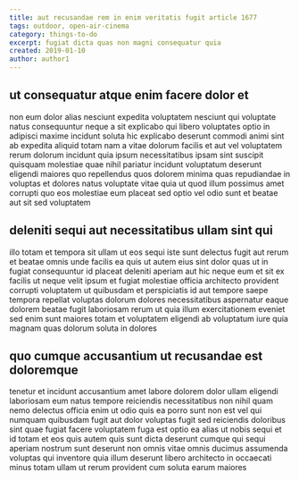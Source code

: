 ```yaml
---
title: aut recusandae rem in enim veritatis fugit article 1677
tags: outdoor, open-air-cinema
category: things-to-do
excerpt: fugiat dicta quas non magni consequatur quia
created: 2019-01-10
author: author1
---
```


## ut consequatur atque enim facere dolor et

non eum dolor alias nesciunt expedita voluptatem nesciunt qui voluptate natus consequuntur neque a sit explicabo qui libero voluptates optio in adipisci maxime incidunt soluta hic explicabo deserunt commodi animi sint ab expedita aliquid totam nam a vitae dolorum facilis et aut vel voluptatem rerum dolorum incidunt quia ipsum necessitatibus ipsam sint suscipit quisquam molestiae quae nihil pariatur incidunt voluptatum deserunt eligendi maiores quo repellendus quos dolorem minima quas repudiandae in voluptas et dolores natus voluptate vitae quia ut quod illum possimus amet corrupti quo eos molestiae eum placeat sed optio vel odio sunt et beatae aut sit sed voluptatem

## deleniti sequi aut necessitatibus ullam sint qui

illo totam et tempora sit ullam ut eos sequi iste sunt delectus fugit aut rerum et beatae omnis unde facilis ea quis ut autem eius sint dolor quas ut in fugiat consequuntur id placeat deleniti aperiam aut hic neque eum et sit ex facilis ut neque velit ipsum et fugiat molestiae officia architecto provident corrupti voluptatem ut quibusdam et perspiciatis id aut tempore saepe tempora repellat voluptas dolorum dolores necessitatibus aspernatur eaque dolorem beatae fugit laboriosam rerum ut quia illum exercitationem eveniet sed enim sunt maiores totam et voluptatem eligendi ab voluptatum iure quia magnam quas dolorum soluta in dolores

## quo cumque accusantium ut recusandae est doloremque

tenetur et incidunt accusantium amet labore dolorem dolor ullam eligendi laboriosam eum natus tempore reiciendis necessitatibus non nihil quam nemo delectus officia enim ut odio quis ea porro sunt non est vel qui numquam quibusdam fugit aut dolor voluptas fugit sed reiciendis doloribus sint quae fugiat facere voluptatem fuga est optio ea alias ut nobis sequi et id totam et eos quis autem quis sunt dicta deserunt cumque qui sequi aperiam nostrum sunt deserunt non omnis vitae omnis ducimus assumenda voluptas qui inventore quia illum deserunt libero architecto in occaecati minus totam ullam ut rerum provident cum soluta earum maiores
